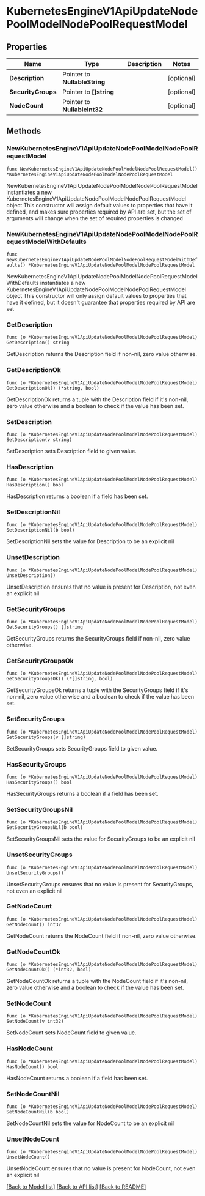 # KubernetesEngineV1ApiUpdateNodePoolModelNodePoolRequestModel

## Properties

Name | Type | Description | Notes
------------ | ------------- | ------------- | -------------
**Description** | Pointer to **NullableString** |  | [optional] 
**SecurityGroups** | Pointer to **[]string** |  | [optional] 
**NodeCount** | Pointer to **NullableInt32** |  | [optional] 

## Methods

### NewKubernetesEngineV1ApiUpdateNodePoolModelNodePoolRequestModel

`func NewKubernetesEngineV1ApiUpdateNodePoolModelNodePoolRequestModel() *KubernetesEngineV1ApiUpdateNodePoolModelNodePoolRequestModel`

NewKubernetesEngineV1ApiUpdateNodePoolModelNodePoolRequestModel instantiates a new KubernetesEngineV1ApiUpdateNodePoolModelNodePoolRequestModel object
This constructor will assign default values to properties that have it defined,
and makes sure properties required by API are set, but the set of arguments
will change when the set of required properties is changed

### NewKubernetesEngineV1ApiUpdateNodePoolModelNodePoolRequestModelWithDefaults

`func NewKubernetesEngineV1ApiUpdateNodePoolModelNodePoolRequestModelWithDefaults() *KubernetesEngineV1ApiUpdateNodePoolModelNodePoolRequestModel`

NewKubernetesEngineV1ApiUpdateNodePoolModelNodePoolRequestModelWithDefaults instantiates a new KubernetesEngineV1ApiUpdateNodePoolModelNodePoolRequestModel object
This constructor will only assign default values to properties that have it defined,
but it doesn't guarantee that properties required by API are set

### GetDescription

`func (o *KubernetesEngineV1ApiUpdateNodePoolModelNodePoolRequestModel) GetDescription() string`

GetDescription returns the Description field if non-nil, zero value otherwise.

### GetDescriptionOk

`func (o *KubernetesEngineV1ApiUpdateNodePoolModelNodePoolRequestModel) GetDescriptionOk() (*string, bool)`

GetDescriptionOk returns a tuple with the Description field if it's non-nil, zero value otherwise
and a boolean to check if the value has been set.

### SetDescription

`func (o *KubernetesEngineV1ApiUpdateNodePoolModelNodePoolRequestModel) SetDescription(v string)`

SetDescription sets Description field to given value.

### HasDescription

`func (o *KubernetesEngineV1ApiUpdateNodePoolModelNodePoolRequestModel) HasDescription() bool`

HasDescription returns a boolean if a field has been set.

### SetDescriptionNil

`func (o *KubernetesEngineV1ApiUpdateNodePoolModelNodePoolRequestModel) SetDescriptionNil(b bool)`

 SetDescriptionNil sets the value for Description to be an explicit nil

### UnsetDescription
`func (o *KubernetesEngineV1ApiUpdateNodePoolModelNodePoolRequestModel) UnsetDescription()`

UnsetDescription ensures that no value is present for Description, not even an explicit nil
### GetSecurityGroups

`func (o *KubernetesEngineV1ApiUpdateNodePoolModelNodePoolRequestModel) GetSecurityGroups() []string`

GetSecurityGroups returns the SecurityGroups field if non-nil, zero value otherwise.

### GetSecurityGroupsOk

`func (o *KubernetesEngineV1ApiUpdateNodePoolModelNodePoolRequestModel) GetSecurityGroupsOk() (*[]string, bool)`

GetSecurityGroupsOk returns a tuple with the SecurityGroups field if it's non-nil, zero value otherwise
and a boolean to check if the value has been set.

### SetSecurityGroups

`func (o *KubernetesEngineV1ApiUpdateNodePoolModelNodePoolRequestModel) SetSecurityGroups(v []string)`

SetSecurityGroups sets SecurityGroups field to given value.

### HasSecurityGroups

`func (o *KubernetesEngineV1ApiUpdateNodePoolModelNodePoolRequestModel) HasSecurityGroups() bool`

HasSecurityGroups returns a boolean if a field has been set.

### SetSecurityGroupsNil

`func (o *KubernetesEngineV1ApiUpdateNodePoolModelNodePoolRequestModel) SetSecurityGroupsNil(b bool)`

 SetSecurityGroupsNil sets the value for SecurityGroups to be an explicit nil

### UnsetSecurityGroups
`func (o *KubernetesEngineV1ApiUpdateNodePoolModelNodePoolRequestModel) UnsetSecurityGroups()`

UnsetSecurityGroups ensures that no value is present for SecurityGroups, not even an explicit nil
### GetNodeCount

`func (o *KubernetesEngineV1ApiUpdateNodePoolModelNodePoolRequestModel) GetNodeCount() int32`

GetNodeCount returns the NodeCount field if non-nil, zero value otherwise.

### GetNodeCountOk

`func (o *KubernetesEngineV1ApiUpdateNodePoolModelNodePoolRequestModel) GetNodeCountOk() (*int32, bool)`

GetNodeCountOk returns a tuple with the NodeCount field if it's non-nil, zero value otherwise
and a boolean to check if the value has been set.

### SetNodeCount

`func (o *KubernetesEngineV1ApiUpdateNodePoolModelNodePoolRequestModel) SetNodeCount(v int32)`

SetNodeCount sets NodeCount field to given value.

### HasNodeCount

`func (o *KubernetesEngineV1ApiUpdateNodePoolModelNodePoolRequestModel) HasNodeCount() bool`

HasNodeCount returns a boolean if a field has been set.

### SetNodeCountNil

`func (o *KubernetesEngineV1ApiUpdateNodePoolModelNodePoolRequestModel) SetNodeCountNil(b bool)`

 SetNodeCountNil sets the value for NodeCount to be an explicit nil

### UnsetNodeCount
`func (o *KubernetesEngineV1ApiUpdateNodePoolModelNodePoolRequestModel) UnsetNodeCount()`

UnsetNodeCount ensures that no value is present for NodeCount, not even an explicit nil

[[Back to Model list]](../README.md#documentation-for-models) [[Back to API list]](../README.md#documentation-for-api-endpoints) [[Back to README]](../README.md)


